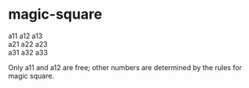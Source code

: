 # magic-square

a11 a12 a13\
a21 a22 a23\
a31 a32 a33

Only a11 and a12 are free; other numbers are determined by the rules for magic square.